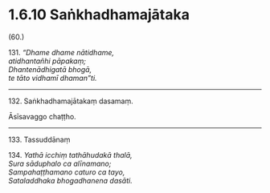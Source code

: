 # 1.6.10 Saṅkhadhamajātaka

(60.)

131\. _“Dhame dhame nātidhame,_  
_atidhantañhi pāpakaṃ;_  
_Dhantenādhigatā bhogā,_  
_te tāto vidhamī dhaman”ti._  

---

132\. Saṅkhadhamajātakaṃ dasamaṃ.

Āsīsavaggo chaṭṭho.

---

133\. Tassuddānaṃ

134\. _Yathā icchiṃ tathāhudakā thalā,_  
_Sura sāduphalo ca alīnamano;_  
_Sampahaṭṭhamano caturo ca tayo,_  
_Sataladdhaka bhogadhanena dasāti._
